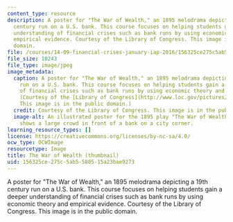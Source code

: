 ```yaml
---
content_type: resource
description: A poster for "The War of Wealth," an 1895 melodrama depicting a 19th
  century run on a U.S. bank. This course focuses on helping students gain a deeper
  understanding of financial crises such as bank runs by using economic theory and
  empirical evidence. Courtesy of the Library of Congress. This image is in the public
  domain.
file: /courses/14-09-financial-crises-january-iap-2016/156325ce275c5ab5580515a23bae9273_14-09iap16-th.jpg
file_size: 10243
file_type: image/jpeg
image_metadata:
  caption: A poster for "The War of Wealth," an 1895 melodrama depicting a 19th century
    run on a U.S. bank. This course focuses on helping students gain a deeper understanding
    of financial crises such as bank runs by using economic theory and empirical evidence.
    (Courtesy of the [Library of Congress](http://www.loc.gov/pictures/item/2014636144/).
    This image is in the public domain.)
  credit: Courtesy of the Library of Congress. This image is in the public domain.
  image-alt: An illustrated poster for the 1895 play "The War of Wealth." The poster
    shows a large crowd in front of a bank on a city corner.
learning_resource_types: []
license: https://creativecommons.org/licenses/by-nc-sa/4.0/
ocw_type: OCWImage
resourcetype: Image
title: The War of Wealth (thumbnail)
uid: 156325ce-275c-5ab5-5805-15a23bae9273
---
```

A poster for "The War of Wealth," an 1895 melodrama depicting a 19th century run on a U.S. bank. This course focuses on helping students gain a deeper understanding of financial crises such as bank runs by using economic theory and empirical evidence. Courtesy of the Library of Congress. This image is in the public domain.